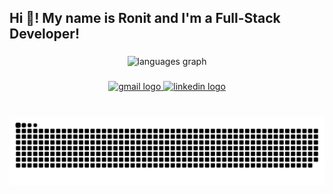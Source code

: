 <h2 align="left">Hi 👋! My name is Ronit and I'm a Full-Stack Developer!</h2>

###

<div align="center">
  <img src="https://github-readme-stats.vercel.app/api/top-langs?username=RonitSachdev&locale=en&hide_title=false&layout=compact&card_width=320&langs_count=5&theme=dracula&hide_border=false" height="150" alt="languages graph"  />
</div>

###

<div align="center">
  <a href="ronitsachdev007@gmail.com" target="_blank">
    <img src="https://img.shields.io/static/v1?message=Gmail&logo=gmail&label=&color=D14836&logoColor=white&labelColor=&style=for-the-badge" height="35" alt="gmail logo"  />
  </a>
  <a href="https://www.linkedin.com/in/ronitsachdev/?locale=jp" target="_blank">
    <img src="https://img.shields.io/static/v1?message=LinkedIn&logo=linkedin&label=&color=0077B5&logoColor=white&labelColor=&style=for-the-badge" height="35" alt="linkedin logo"  />
  </a>

</div>

###

<br clear="both">

<img src="https://github.com/RonitSachdev/RonitSachdev/blob/output/github-snake.svg" />

###
